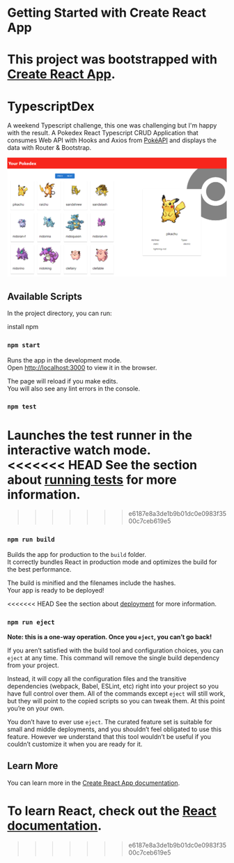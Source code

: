 
# Getting Started with Create React App

This project was bootstrapped with [Create React App](https://github.com/facebook/create-react-app).
=======
# TypescriptDex

A weekend Typescript challenge, this one was challenging but I'm happy with the result. 
A Pokedex React Typescript CRUD Application that consumes Web API with Hooks and Axios from [PokéAPI](https://pokeapi.co/) and displays the data with Router & Bootstrap.


![a screenshot of the web app](pokedex.png)



## Available Scripts

In the project directory, you can run:

install npm

### `npm start`

Runs the app in the development mode.\
Open [http://localhost:3000](http://localhost:3000) to view it in the browser.

The page will reload if you make edits.\
You will also see any lint errors in the console.

### `npm test`

Launches the test runner in the interactive watch mode.\
<<<<<<< HEAD
See the section about [running tests](https://facebook.github.io/create-react-app/docs/running-tests) for more information.
=======

>>>>>>> e6187e8a3de1b9b01dc0e0983f3500c7ceb619e5

### `npm run build`

Builds the app for production to the `build` folder.\
It correctly bundles React in production mode and optimizes the build for the best performance.

The build is minified and the filenames include the hashes.\
Your app is ready to be deployed!

<<<<<<< HEAD
See the section about [deployment](https://facebook.github.io/create-react-app/docs/deployment) for more information.

### `npm run eject`

**Note: this is a one-way operation. Once you `eject`, you can’t go back!**

If you aren’t satisfied with the build tool and configuration choices, you can `eject` at any time. This command will remove the single build dependency from your project.

Instead, it will copy all the configuration files and the transitive dependencies (webpack, Babel, ESLint, etc) right into your project so you have full control over them. All of the commands except `eject` will still work, but they will point to the copied scripts so you can tweak them. At this point you’re on your own.

You don’t have to ever use `eject`. The curated feature set is suitable for small and middle deployments, and you shouldn’t feel obligated to use this feature. However we understand that this tool wouldn’t be useful if you couldn’t customize it when you are ready for it.

## Learn More

You can learn more in the [Create React App documentation](https://facebook.github.io/create-react-app/docs/getting-started).

To learn React, check out the [React documentation](https://reactjs.org/).
=======

>>>>>>> e6187e8a3de1b9b01dc0e0983f3500c7ceb619e5
